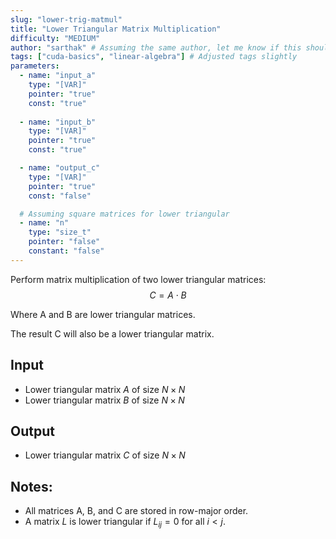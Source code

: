 ```yaml
---
slug: "lower-trig-matmul"
title: "Lower Triangular Matrix Multiplication"
difficulty: "MEDIUM"
author: "sarthak" # Assuming the same author, let me know if this should change
tags: ["cuda-basics", "linear-algebra"] # Adjusted tags slightly
parameters:
  - name: "input_a"
    type: "[VAR]"
    pointer: "true"
    const: "true"
  
  - name: "input_b"
    type: "[VAR]"
    pointer: "true"
    const: "true"

  - name: "output_c" 
    type: "[VAR]"
    pointer: "true"
    const: "false"

  # Assuming square matrices for lower triangular
  - name: "n"
    type: "size_t"
    pointer: "false"
    constant: "false"
---
```


Perform matrix multiplication of two lower triangular matrices:
$$
C = A \cdot B
$$

Where A and B are lower triangular matrices.

The result C will also be a lower triangular matrix.

## Input
- Lower triangular matrix $A$ of size $N \times N$
- Lower triangular matrix $B$ of size $N \times N$

## Output
- Lower triangular matrix $C$ of size $N \times N$

## Notes:
- All matrices $\text{A}$, $\text{B}$, and $\text{C}$ are stored in row-major order.
- A matrix $L$ is lower triangular if $L_{ij} = 0$ for all $i < j$.
